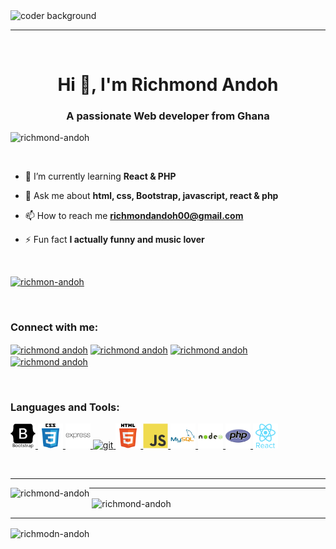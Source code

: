 <div class="bg-primary">
<img src="https://wallpaper.dog/large/20512772.jpg" width="100%" style="height: 60vh;" alt="coder background">
 <hr>
 <br>
<h1 align="center">Hi 👋, I'm Richmond Andoh</h1>
<h3 align="center">A passionate Web developer from Ghana</h3>

<p align="left"> <img src="https://komarev.com/ghpvc/?username=richmond-andoh&label=Profile%20views&color=0e75b6&style=flat" alt="richmond-andoh" /> </p>

<br>

- 🌱 I’m currently learning **React & PHP**

- 💬 Ask me about **html, css, Bootstrap, javascript, react & php**

- 📫 How to reach me **richmondandoh00@gmail.com**

- ⚡ Fun fact **I actually funny and music lover**
<br>

<p align="left"> <a href="https://github.com/richmond-andoh/github-profile-trophy"><img src="https://github-profile-trophy.vercel.app/?username=richmond-andoh" alt="richmon-andoh" /></a> </p>

<br>
<h3 align="left">Connect with me:</h3>
<p align="left">
<a href="https://twitter.com/richmond andoh" target="blank"><img align="center" src="https://raw.githubusercontent.com/rahuldkjain/github-profile-readme-generator/master/src/images/icons/Social/twitter.svg" alt="richmond andoh" height="30" width="40" /></a>
<a href="https://linkedin.com/in/richmond andoh" target="blank"><img align="center" src="https://raw.githubusercontent.com/rahuldkjain/github-profile-readme-generator/master/src/images/icons/Social/linked-in-alt.svg" alt="richmond andoh" height="30" width="40" /></a>
<a href="https://fb.com/richmond andoh" target="blank"><img align="center" src="https://raw.githubusercontent.com/rahuldkjain/github-profile-readme-generator/master/src/images/icons/Social/facebook.svg" alt="richmond andoh" height="30" width="40" /></a>
<a href="https://instagram.com/richmond andoh" target="blank"><img align="center" src="https://raw.githubusercontent.com/rahuldkjain/github-profile-readme-generator/master/src/images/icons/Social/instagram.svg" alt="richmond andoh" height="30" width="40" /></a>
</p>

<br>
<h3 align="left">Languages and Tools:</h3>
<p align="left"> <a href="https://getbootstrap.com" target="_blank" rel="noreferrer"> <img src="https://raw.githubusercontent.com/devicons/devicon/master/icons/bootstrap/bootstrap-plain-wordmark.svg" alt="bootstrap" width="40" height="40"/> </a> <a href="https://www.w3schools.com/css/" target="_blank" rel="noreferrer"> <img src="https://raw.githubusercontent.com/devicons/devicon/master/icons/css3/css3-original-wordmark.svg" alt="css3" width="40" height="40"/> </a> <a href="https://expressjs.com" target="_blank" rel="noreferrer"> <img src="https://raw.githubusercontent.com/devicons/devicon/master/icons/express/express-original-wordmark.svg" alt="express" width="40" height="40"/> </a> <a href="https://git-scm.com/" target="_blank" rel="noreferrer"> <img src="https://www.vectorlogo.zone/logos/git-scm/git-scm-icon.svg" alt="git" width="40" height="40"/> </a> <a href="https://www.w3.org/html/" target="_blank" rel="noreferrer"> <img src="https://raw.githubusercontent.com/devicons/devicon/master/icons/html5/html5-original-wordmark.svg" alt="html5" width="40" height="40"/> </a> <a href="https://developer.mozilla.org/en-US/docs/Web/JavaScript" target="_blank" rel="noreferrer"> <img src="https://raw.githubusercontent.com/devicons/devicon/master/icons/javascript/javascript-original.svg" alt="javascript" width="40" height="40"/> </a> <a href="https://www.mysql.com/" target="_blank" rel="noreferrer"> <img src="https://raw.githubusercontent.com/devicons/devicon/master/icons/mysql/mysql-original-wordmark.svg" alt="mysql" width="40" height="40"/> </a> <a href="https://nodejs.org" target="_blank" rel="noreferrer"> <img src="https://raw.githubusercontent.com/devicons/devicon/master/icons/nodejs/nodejs-original-wordmark.svg" alt="nodejs" width="40" height="40"/> </a> <a href="https://www.php.net" target="_blank" rel="noreferrer"> <img src="https://raw.githubusercontent.com/devicons/devicon/master/icons/php/php-original.svg" alt="php" width="40" height="40"/> </a> <a href="https://reactjs.org/" target="_blank" rel="noreferrer"> <img src="https://raw.githubusercontent.com/devicons/devicon/master/icons/react/react-original-wordmark.svg" alt="react" width="40" height="40"/> </a> </p>

<br>

<hr>
<p><img align="left" src="https://github-readme-stats.vercel.app/api/top-langs?username=richmond-andoh&show_icons=true&locale=en&layout=compact" alt="richmond-andoh" /></p>

<hr>
<p>&nbsp;<img align="center" src="https://github-readme-stats.vercel.app/api?username=richmond-andoh&show_icons=true&locale=en" alt="richmond-andoh" /></p>
<hr>
<p><img align="center" src="https://github-readme-streak-stats.herokuapp.com/?user=richmond-andoh&" alt="richmodn-andoh" /></p>





</div>
